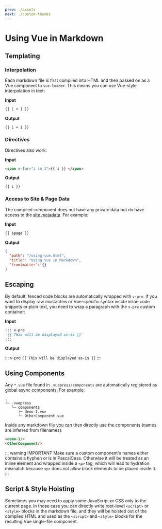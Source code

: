 ```yaml
---
prev: ./assets
next: ./custom-themes
---
```


# Using Vue in Markdown

## Templating

### Interpolation

Each markdown file is first compiled into HTML and then passed on as a Vue component to `vue-loader`. This means you can use Vue-style interpolation in text:

**Input**

``` md
{{ 1 + 1 }}
```

**Output**

<pre><code>{{ 1 + 1 }}</code></pre>

### Directives

Directives also work:

**Input**

``` md
<span v-for="i in 3">{{ i }} </span>
```

**Output**

<pre><code><span v-for="i in 3">{{ i }} </span></code></pre>

### Access to Site & Page Data

The compiled component does not have any private data but do have access to the [site metadata](./theming.md#site-and-page-metadata). For example:

**Input**

``` md
{{ $page }}
```

**Output**

``` json
{
  "path": "/using-vue.html",
  "title": "Using Vue in Markdown",
  "frontmatter": {}
}
```

## Escaping

By default, fenced code blocks are automatically wrapped with `v-pre`. If you want to display raw mustaches or Vue-specific syntax inside inline code snippets or plain text, you need to wrap a paragraph with the `v-pre` custom container:

**Input**

``` md
::: v-pre
`{{ This will be displayed as-is }}`
:::
```

**Output**

::: v-pre
`{{ This will be displayed as-is }}`
:::

## Using Components

Any `*.vue` file found in `.vuepress/components` are automatically registered as global async components. For example:

```
.
└─ .vuepress
   └─ components
      ├─ demo-1.vue
      └─ OtherComponent.vue
```

Inside any markdown file you can then directly use the components (names are inferred from filenames):

``` md
<demo-1/>
<OtherComponent/>
```

<demo-1></demo-1>

<OtherComponent/>

::: warning IMPORTANT
Make sure a custom component's names either contains a hyphen or is in PascalCase. Otherwise it will be treated as an inline element and wrapped inside a `<p>` tag, which will lead to hydration mismatch because `<p>` does not allow block elements to be placed inside it.
:::

## Script & Style Hoisting

Sometimes you may need to apply some JavaScript or CSS only to the current page. In those case you can directly write root-level `<script>` or `<style>` blocks in the markdown file, and they will be hoisted out of the compiled HTML and used as the `<script>` and `<style>` blocks for the resulting Vue single-file component.

<p class="demo" :class="$style.example"></p>

<style module>
.example {
  color: #41b883;
}
</style>

<script>
export default {
  mounted () {
    document.querySelector(`.${this.$style.example}`)
      .textContent = 'This is rendered by inline script and styled by inline CSS'
  }
}
</script>
